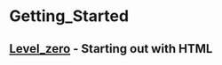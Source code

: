 # Getting_Started

## [Level_zero](https://github.com/wespy01/Getting_Started/tree/main/0-%20Level_Zero) - Starting out with HTML
